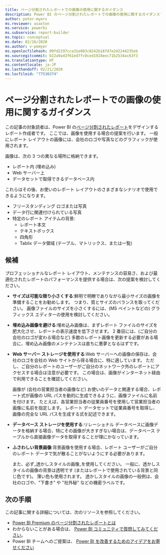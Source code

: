 ```yaml
---
title: ページ分割されたレポートでの画像の使用に関するガイダンス
description: Power BI のページ分割されたレポートでの画像の使用に関するガイダンスです。
author: peter-myers
ms.reviewer: asaxton
ms.service: powerbi
ms.subservice: report-builder
ms.topic: conceptual
ms.date: 02/16/2020
ms.author: v-pemyer
ms.openlocfilehash: 09fd2197cca31e083c0242b187d7e242244235eb
ms.sourcegitcommit: b22a9a43f61ed7fc0ced1924eec71b2534ac63f3
ms.translationtype: HT
ms.contentlocale: ja-JP
ms.lasthandoff: 02/21/2020
ms.locfileid: "77530374"
---
```

# <a name="image-use-guidance-for-paginated-reports"></a>ページ分割されたレポートでの画像の使用に関するガイダンス

この記事の対象読者は、Power BI の[ページ分割されたレポート](../paginated-reports-report-builder-power-bi.md)をデザインするレポート作成者です。 ここでは、画像を使用する場合の提案を行います。 一般にレポート レイアウトの画像には、会社のロゴや写真などのグラフィックが使用されます。

画像は、次の 3 つの異なる場所に格納できます。

- レポート内 (埋め込み)
- Web サーバー上
- データセットで取得できるデータベース内

これらはその後、お使いのレポート レイアウトのさまざまなシナリオで使用できるようになります。

- フリースタンディング ロゴまたは写真
- データ行に関連付けられている写真
- 特定のレポート アイテムの背景:
  - レポート本文
  - テキストボックス
  - 四角形
  - Tablix データ領域 (テーブル、マトリックス、または一覧)

## <a name="suggestions"></a>候補

プロフェッショナルなレポート レイアウト、メンテナンスの容易さ、および最適化されたレポートのパフォーマンスを提供する場合は、次の提案を検討してください。

- **サイズは可能な限り小さくする**:鮮明で明瞭でありながら最小サイズの画像を準備することをお勧めします。 つまり、質とサイズのバランスを取ってください。 画像ファイルのサイズを小さくするには、(MS ペイントなどの) グラフィックス エディターの使用を検討してください。
- **埋め込み画像を避ける**:埋め込み画像は、まずレポート ファイルのサイズを肥大化させ、レポートの表示速度を低下させます。 2 番目には、(ご自分の会社のロゴが変わる場合など) 多数のレポート画像を更新する必要がある場合に、埋め込み画像のメンテナンスは直ちに悪夢となるはずです。
- **Web サーバー ストレージを使用する**:Web サーバーへの画像の保存は、会社のロゴを会社の Web サイトから得る場合に、特に適しています。 ただし、ご自分のレポートのユーザーがご自分のネットワーク外のレポートにアクセスする場合は注意が必要です。 この場合は、画像がインターネット経由で利用できることを確認してください。

    画像が (会社の営業担当者の画像など) お使いのデータと関連する場合、レポート式が画像の URL パスを動的に生成できるように、画像ファイルに名前を付けます。 たとえば、各営業担当者の従業員番号を使用して営業担当者の画像に名前を指定します。 レポート データセットで従業員番号を取得し、画像の完全な URL パスを生成する式を記述できます。
- **データベース ストレージを使用する**:リレーショナル データベースに画像データを格納する場合、特にその画像が大きすぎない場合は、データベース テーブルから直接画像データを取得することが理にかなっています。
- **ふさわしい背景画像**:背景画像を使用する場合、レポート ユーザーがご自分のレポート データで気が散ることがないようにする必要があります。 

    また、必ず_透かしスタイルの画像_を使用してください。 一般に、透かしスタイルの画像の背景は透明です (またはレポートで使用されている背景と同じ色です)。 薄い色も使用されます。 透かしスタイルの画像の一般例は、会社のロゴや、"下書き" や "社外秘" などの機密ラベルです。

## <a name="next-steps"></a>次の手順

この記事に関する詳細については、次のリソースを参照してください。

- [Power BI Premium のページ分割されたレポートとは](../paginated-reports-report-builder-power-bi.md)
- わからないことがある場合は、 [Power BI コミュニティで質問してみてください](https://community.powerbi.com/)。
- Power BI チームへのご提案は、 [Power BI を改善するためのアイデアをお寄せください](https://ideas.powerbi.com/)
